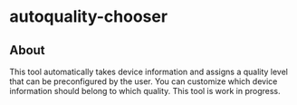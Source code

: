 # autoquality-chooser
## About
This tool automatically takes device information and assigns a quality level that can be preconfigured by the user. You can customize which device information should belong to which quality. This tool is work in progress.
